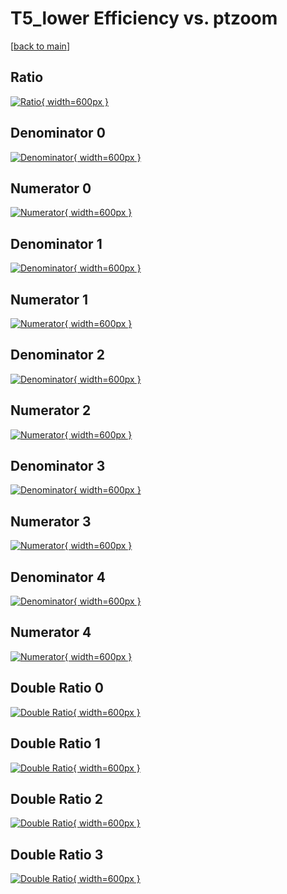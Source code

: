 # T5_lower Efficiency vs. ptzoom

[[back to main](./)]



## Ratio

[![Ratio](../mtv/var/T5_lower_base_321_-1_eff_ptzoom.png){ width=600px }](../mtv/var/T5_lower_base_321_-1_eff_ptzoom.pdf)

## Denominator 0

[![Denominator](../mtv/den/T5_lower_base_321_-1_eff_ptzoom_den0.png){ width=600px }](../mtv/den/T5_lower_base_321_-1_eff_ptzoom_den0.pdf)

## Numerator 0

[![Numerator](../mtv/num/T5_lower_base_321_-1_eff_ptzoom_num0.png){ width=600px }](../mtv/num/T5_lower_base_321_-1_eff_ptzoom_num0.pdf)

## Denominator 1

[![Denominator](../mtv/den/T5_lower_base_321_-1_eff_ptzoom_den1.png){ width=600px }](../mtv/den/T5_lower_base_321_-1_eff_ptzoom_den1.pdf)

## Numerator 1

[![Numerator](../mtv/num/T5_lower_base_321_-1_eff_ptzoom_num1.png){ width=600px }](../mtv/num/T5_lower_base_321_-1_eff_ptzoom_num1.pdf)

## Denominator 2

[![Denominator](../mtv/den/T5_lower_base_321_-1_eff_ptzoom_den2.png){ width=600px }](../mtv/den/T5_lower_base_321_-1_eff_ptzoom_den2.pdf)

## Numerator 2

[![Numerator](../mtv/num/T5_lower_base_321_-1_eff_ptzoom_num2.png){ width=600px }](../mtv/num/T5_lower_base_321_-1_eff_ptzoom_num2.pdf)

## Denominator 3

[![Denominator](../mtv/den/T5_lower_base_321_-1_eff_ptzoom_den3.png){ width=600px }](../mtv/den/T5_lower_base_321_-1_eff_ptzoom_den3.pdf)

## Numerator 3

[![Numerator](../mtv/num/T5_lower_base_321_-1_eff_ptzoom_num3.png){ width=600px }](../mtv/num/T5_lower_base_321_-1_eff_ptzoom_num3.pdf)

## Denominator 4

[![Denominator](../mtv/den/T5_lower_base_321_-1_eff_ptzoom_den4.png){ width=600px }](../mtv/den/T5_lower_base_321_-1_eff_ptzoom_den4.pdf)

## Numerator 4

[![Numerator](../mtv/num/T5_lower_base_321_-1_eff_ptzoom_num4.png){ width=600px }](../mtv/num/T5_lower_base_321_-1_eff_ptzoom_num4.pdf)

## Double Ratio 0

[![Double Ratio](../mtv/ratio/T5_lower_base_321_-1_eff_ptzoom_ratio0.png){ width=600px }](../mtv/ratio/T5_lower_base_321_-1_eff_ptzoom_ratio0.pdf)

## Double Ratio 1

[![Double Ratio](../mtv/ratio/T5_lower_base_321_-1_eff_ptzoom_ratio1.png){ width=600px }](../mtv/ratio/T5_lower_base_321_-1_eff_ptzoom_ratio1.pdf)

## Double Ratio 2

[![Double Ratio](../mtv/ratio/T5_lower_base_321_-1_eff_ptzoom_ratio2.png){ width=600px }](../mtv/ratio/T5_lower_base_321_-1_eff_ptzoom_ratio2.pdf)

## Double Ratio 3

[![Double Ratio](../mtv/ratio/T5_lower_base_321_-1_eff_ptzoom_ratio3.png){ width=600px }](../mtv/ratio/T5_lower_base_321_-1_eff_ptzoom_ratio3.pdf)

